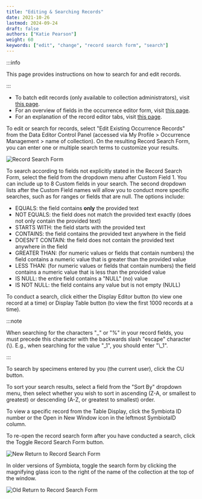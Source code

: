 ```yaml
---
title: "Editing & Searching Records"
date: 2021-10-26
lastmod: 2024-09-24
draft: false
authors: ["Katie Pearson"]
weight: 60
keywords: ["edit", "change", "record search form", "search"]
---
```


:::info

This page provides instructions on how to search for and edit records.

:::

- To batch edit records (only available to collection administrators), visit [this page](/docs/Collection_Manager_Guide/Editing_Occurrences/batch_editing).
- For an overview of fields in the occurrence editor form, visit [this page](/docs/Editor_Guide/Editing_Searching_Records/symbiota_data_fields).
- For an explanation of the record editor tabs, visit [this page](/docs/Editor_Guide/Editing_Searching_Records/record_editor_tabs).

To edit or search for records, select "Edit Existing Occurrence Records" from the Data Editor Control Panel (accessed via My Profile > Occurrence Management > name of collection). On the resulting Record Search Form, you can enter one or multiple search terms to customize your results.

![Record Search Form](/img/recordsearchform.png)

To search according to fields not explicitly stated in the Record Search Form, select the field from the dropdown menu after Custom Field 1. You can include up to 8 Custom fields in your search. The second dropdown lists after the Custom Field names will allow you to conduct more specific searches, such as for ranges or fields that are null. The options include:

- EQUALS: the field contains **only** the provided text
- NOT EQUALS: the field does not match the provided text exactly (does not only contain the provided text)
- STARTS WITH: the field starts with the provided text
- CONTAINS: the field contains the provided text anywhere in the field
- DOESN'T CONTAIN: the field does not contain the provided text anywhere in the field
- GREATER THAN: (for numeric values or fields that contain numbers) the field contains a numeric value that is greater than the provided value
- LESS THAN: (for numeric values or fields that contain numbers) the field contains a numeric value that is less than the provided value
- IS NULL: the entire field contains a "NULL" (no) value
- IS NOT NULL: the field contains any value but is not empty (NULL)

To conduct a search, click either the Display Editor button (to view one record at a time) or Display Table button (to view the first 1000 records at a time).

:::note

When searching for the characters "\_" or "%" in your record fields, you must precede this character with the backwards slash "escape" character (\\). E.g., when searching for the value "\_1", you should enter "\\\_1".

:::

To search by specimens entered by you (the current user), click the CU button.

To sort your search results, select a field from the "Sort By" dropdown menu, then select whether you wish to sort in ascending (Z-A, or smallest to greatest) or descending (A-Z, or greatest to smallest) order.

To view a specific record from the Table Display, click the Symbiota ID number or the Open in New Window icon in the leftmost SymbiotaID column.

To re-open the record search form after you have conducted a search, click the Toggle Record Search Form button.

![New Return to Record Search Form](/img/returntorecordsearchform_new.png)

In older versions of Symbiota, toggle the search form by clicking the magnifying glass icon to the right of the name of the collection at the top of the window.

![Old Return to Record Search Form](/img/returntorecordsearchform.png)
